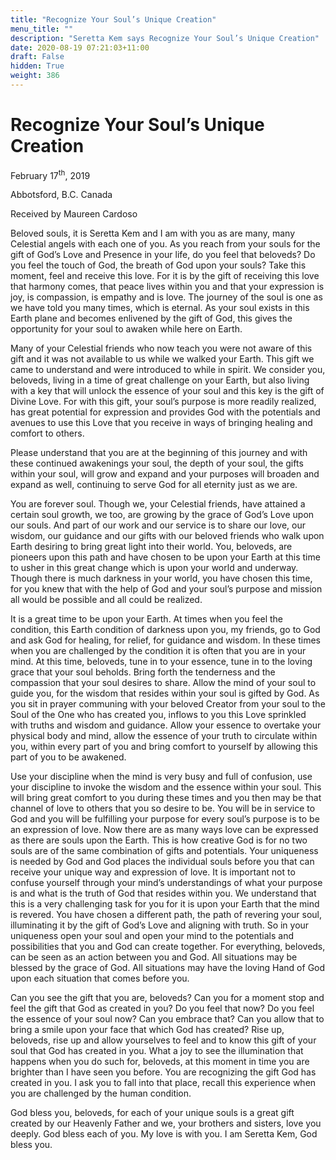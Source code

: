 ```yaml
---
title: "Recognize Your Soul’s Unique Creation"
menu_title: ""
description: "Seretta Kem says Recognize Your Soul’s Unique Creation"
date: 2020-08-19 07:21:03+11:00
draft: False
hidden: True
weight: 386
---
```

# Recognize Your Soul’s Unique Creation

February 17<sup>th</sup>, 2019

Abbotsford, B.C. Canada

Received by Maureen Cardoso



Beloved souls, it is Seretta Kem and I am with you as are many, many Celestial angels with each one of you. As you reach from your souls for the gift of God’s Love and Presence in your life, do you feel that beloveds? Do you feel the touch of God, the breath of God upon your souls? Take this moment, feel and receive this love. For it is by the gift of receiving this love that harmony comes, that peace lives within you and that your expression is joy, is compassion, is empathy and is love. The journey of the soul is one as we have told you many times, which is eternal. As your soul exists in this Earth plane and becomes enlivened by the gift of God, this gives the opportunity for your soul to awaken while here on Earth.  

Many of your Celestial friends who now teach you were not aware of this gift and it was not available to us while we walked your Earth. This gift we came to understand and were introduced to while in spirit. We consider you, beloveds, living in a time of great challenge on your Earth, but also living with a key that will unlock the essence of your soul and this key is the gift of Divine Love. For with this gift, your soul’s purpose is more readily realized, has great potential for expression and provides God with the potentials and avenues to use this Love that you receive in ways of bringing healing and comfort to others. 

Please understand that you are at the beginning of this journey and with these continued awakenings your soul, the depth of your soul, the gifts within your soul, will grow and expand and your purposes will broaden and expand as well, continuing to serve God for all eternity just as we are. 

You are forever soul. Though we, your Celestial friends, have attained a certain soul growth, we too, are growing by the grace of God’s Love upon our souls.  And part of our work and our service is to share our love, our wisdom, our guidance and our gifts with our beloved friends who walk upon Earth desiring to bring great light into their world. You, beloveds, are pioneers upon this path and have chosen to be upon your Earth at this time to usher in this great change which is upon your world and underway.  Though there is much darkness in your world, you have chosen this time, for you knew that with the help of God and your soul’s purpose and mission all would be possible and all could be realized. 

It is a great time to be upon your Earth. At times when you feel the condition, this Earth condition of darkness upon you, my friends, go to God and ask God for healing, for relief, for guidance and wisdom. In these times when you are challenged by the condition it is often that you are in your mind. At this time, beloveds, tune in to your essence, tune in to the loving grace that your soul beholds. Bring forth the tenderness and the compassion that your soul desires to share. Allow the mind of your soul to guide you, for the wisdom that resides within your soul is gifted by God. As you sit in prayer communing with your beloved Creator from your soul to the Soul of the One who has created you, inflows to you this Love sprinkled with truths and wisdom and guidance.  Allow your essence to overtake your physical body and mind, allow the essence of your truth to circulate within you, within every part of you and bring comfort to yourself by allowing this part of you to be awakened. 

Use your discipline when the mind is very busy and full of confusion, use your discipline to invoke the wisdom and the essence within your soul. This will bring great comfort to you during these times and you then may be that channel of love to others that you so desire to be. You will be in service to God and you will be fulfilling your purpose for every soul’s purpose is to be an expression of love. Now there are as many ways love can be expressed as there are souls upon the Earth. This is how creative God is for no two souls are of the same combination of gifts and potentials. Your uniqueness is needed by God and God places the individual souls before you that can receive your unique way and expression of love. It is important not to confuse yourself through your mind’s understandings of what your purpose is and what is the truth of God that resides within you. We understand that this is a very challenging task for you for it is upon your Earth that the mind is revered. You have chosen a different path, the path of revering your soul, illuminating it by the gift of God’s Love and aligning with truth. So in your uniqueness open your soul and open your mind to the potentials and possibilities that you and God can create together. For everything, beloveds, can be seen as an action between you and God. All situations may be blessed by the grace of God. All situations may have the loving Hand of God upon each situation that comes before you. 

Can you see the gift that you are, beloveds? Can you for a moment stop and feel the gift that God as created in you? Do you feel that now? Do you feel the essence of your soul now? Can you embrace that? Can you allow that to bring a smile upon your face that which God has created? Rise up, beloveds, rise up and allow yourselves to feel and to know this gift of your soul that God has created in you. What a joy to see the illumination that happens when you do such for, beloveds, at this moment in time you are brighter than I have seen you before. You are recognizing the gift God has created in you. I ask you to fall into that place, recall this experience when you are challenged by the human condition.

God bless you, beloveds, for each of your unique souls is a great gift created by our Heavenly Father and we, your brothers and sisters, love you deeply. God bless each of you. My love is with you. I am Seretta Kem, God bless you.